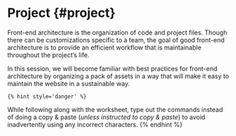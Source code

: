 # Project {#project}

Front-end architecture is the organization of code and project files. Though there can be customizations specific to a team, the goal of good front-end architecture is to provide an efficient workflow that is maintainable throughout the project’s life.

In this session, we will become familiar with best practices for front-end architecture by organizing a pack of assets in a way that will make it easy to maintain the website in a sustainable way.

    {% hint style='danger' %}
While following along with the worksheet, type out the commands instead of doing a copy & paste (_unless instructed to copy & paste_) to avoid inadvertently using any incorrect characters.
    {% endhint %}
